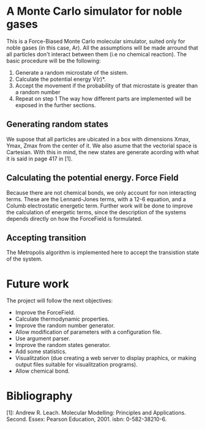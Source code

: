 # A Monte Carlo simulator for noble gases
This is a Force-Biased Monte Carlo molecular simulator, suited only for noble gases (in this case, Ar). All the assumptions will be made arround that all particles don't interact between them (i.e no chemical reaction). The basic procedure will be the following:
1.  Generate a random microstate of the sistem.
2.  Calculate the potential energy V(r)*.
3.  Accept the movement if the probability of that microstate is greater than a random number
4.  Repeat on step 1
The way how different parts are implemented will be exposed in the further sections.

## Generating random states
We supose that all particles are ubicated in a box with dimensions Xmax, Ymax, Zmax from the center of it. We also asume that the vectorial space is Cartesian. With this in mind, the new states are generate acording with what it is said in page 417 in [1].

## Calculating the potential energy. Force Field
Because there are not chemical bonds, we only account for non interacting terms. These are the Lennard-Jones terms, with a 12-6 equation, and a Columb electrostatic energetic term. Further work will be done to improve the calculation of energetic terms, since the description of the systems depends directly on how the ForceField is formulated.

## Accepting transition
The Metropolis algorithm is implemented here to accept the transistion state of the system. 

# Future work
The project will follow the next objectives:
- Improve the ForceField.
- Calculate thermodynamic properties.
- Improve the random number generator.
- Allow modification of parameters with a configuration file.
- Use argument parser.
- Improve the random states generator.
- Add some statistics.
- Visualitzation (due creating a web server to display praphics, or making output files suitable for visualitzation programs).
- Allow chemical bond.

# Bibliography
[1]: Andrew R. Leach. Molecular Modelling: Principles and Applications. Second. Essex: Pearson Education, 2001. isbn: 0-582-38210-6.
